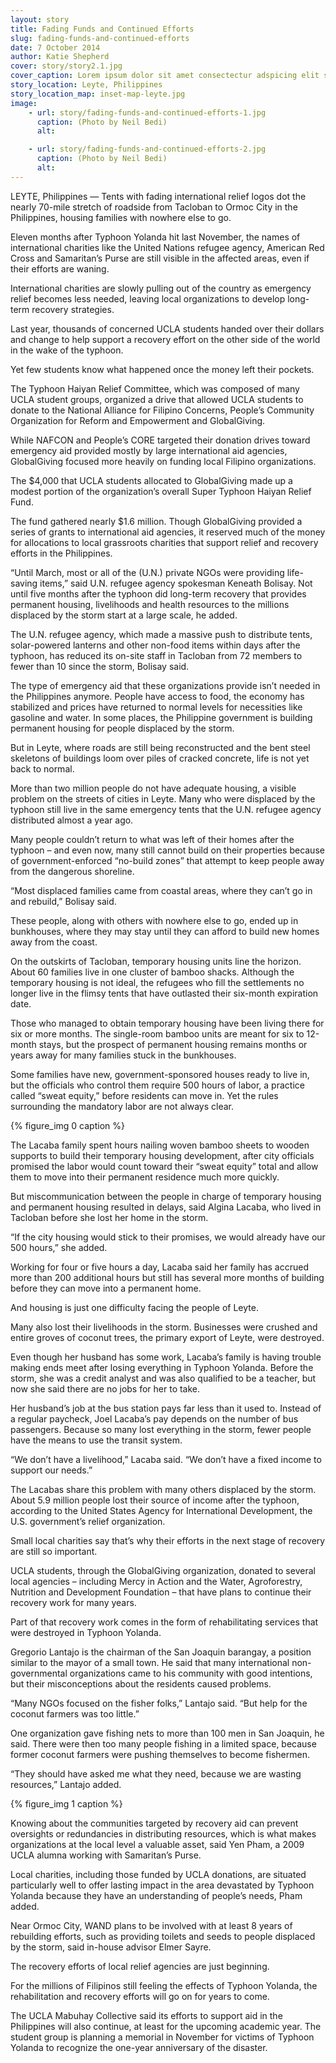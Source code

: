 ```yaml
---
layout: story
title: Fading Funds and Continued Efforts
slug: fading-funds-and-continued-efforts
date: 7 October 2014
author: Katie Shepherd
cover: story/story2.1.jpg
cover_caption: Lorem ipsum dolor sit amet consectectur adspicing elit sed do eisumod.
story_location: Leyte, Philippines
story_location_map: inset-map-leyte.jpg
image:
    - url: story/fading-funds-and-continued-efforts-1.jpg
      caption: (Photo by Neil Bedi)
      alt: 

    - url: story/fading-funds-and-continued-efforts-2.jpg
      caption: (Photo by Neil Bedi)
      alt: 
---
```


LEYTE, Philippines — Tents with fading international relief logos dot the nearly 70-mile stretch of roadside from Tacloban to Ormoc City in the Philippines, housing families with nowhere else to go. 

Eleven months after Typhoon Yolanda hit last November, the names of international charities like the United Nations refugee agency, American Red Cross and Samaritan’s Purse are still visible in the affected areas, even if their efforts are waning.

International charities are slowly pulling out of the country as emergency relief becomes less needed, leaving local organizations to develop long-term recovery strategies. 

Last year, thousands of concerned UCLA students handed over their dollars and change to help support a recovery effort on the other side of the world in the wake of the typhoon. 

Yet few students know what happened once the money left their pockets. 

The Typhoon Haiyan Relief Committee, which was composed of many UCLA student groups, organized a drive that allowed UCLA students to donate to the National Alliance for Filipino Concerns, People’s Community Organization for Reform and Empowerment and GlobalGiving. 

While NAFCON and People’s CORE targeted their donation drives toward emergency aid provided mostly by large international aid agencies, GlobalGiving focused more heavily on funding local Filipino organizations. 

The $4,000 that UCLA students allocated to GlobalGiving made up a modest portion of the organization’s overall Super Typhoon Haiyan Relief Fund. 

The fund gathered nearly $1.6 million. Though GlobalGiving provided a series of grants to international aid agencies, it reserved much of the money for allocations to local grassroots charities that support relief and recovery efforts in the Philippines.

“Until March, most or all of the (U.N.) private NGOs were providing life-saving items,” said U.N. refugee agency spokesman Keneath Bolisay. Not until five months after the typhoon did long-term recovery that provides permanent housing, livelihoods and health resources to the millions displaced by the storm start at a large scale, he added.

The U.N. refugee agency, which made a massive push to distribute tents, solar-powered lanterns and other non-food items within days after the typhoon, has reduced its on-site staff in Tacloban from 72 members to fewer than 10 since the storm, Bolisay said. 

The type of emergency aid that these organizations provide isn’t needed in the Philippines anymore. People have access to food, the economy has stabilized and prices have returned to normal levels for necessities like gasoline and water. In some places, the Philippine government is building permanent housing for people displaced by the storm. 

But in Leyte, where roads are still being reconstructed and the bent steel skeletons of buildings loom over piles of cracked concrete, life is not yet back to normal.

More than two million people do not have adequate housing, a visible problem on the streets of cities in Leyte.  Many who were displaced by the typhoon still live in the same emergency tents that the U.N. refugee agency distributed almost a year ago. 

Many people couldn’t return to what was left of their homes after the typhoon – and even now, many still cannot build on their properties because of government-enforced “no-build zones” that attempt to keep people away from the dangerous shoreline.

“Most displaced families came from coastal areas, where they can’t go in and rebuild,” Bolisay said. 
 
These people, along with others with nowhere else to go, ended up in bunkhouses, where they may stay until they can afford to build new homes away from the coast.

On the outskirts of Tacloban, temporary housing units line the horizon. About 60 families live in one cluster of bamboo shacks. Although the temporary housing is not ideal, the refugees who fill the settlements no longer live in the flimsy tents that have outlasted their six-month expiration date.

Those who managed to obtain temporary housing have been living there for six or more months. The single-room bamboo units are meant for six to 12-month stays, but the prospect of permanent housing remains months or years away for many families stuck in the bunkhouses.

Some families have new, government-sponsored houses ready to live in, but the officials who control them require 500 hours of labor, a practice called “sweat equity,” before residents can move in. Yet the rules surrounding the mandatory labor are not always clear.

{% figure_img 0 caption %}

The Lacaba family spent hours nailing woven bamboo sheets to wooden supports to build their temporary housing development, after city officials promised the labor would count toward their “sweat equity” total and allow them to move into their permanent residence much more quickly. 

But miscommunication between the people in charge of temporary housing and permanent housing resulted in delays, said Algina Lacaba, who lived in Tacloban before she lost her home in the storm. 

“If the city housing would stick to their promises, we would already have our 500 hours,” she added. 

Working for four or five hours a day, Lacaba said her family has accrued more than 200 additional hours but still has several more months of building before they can move into a permanent home.

And housing is just one difficulty facing the people of Leyte. 

Many also lost their livelihoods in the storm. Businesses were crushed and entire groves of coconut trees, the primary export of Leyte, were destroyed. 

Even though her husband has some work, Lacaba’s family is having trouble making ends meet after losing everything in Typhoon Yolanda. Before the storm, she was a credit analyst and was also qualified to be a teacher, but now she said there are no jobs for her to take. 

Her husband’s job at the bus station pays far less than it used to. Instead of a regular paycheck, Joel Lacaba’s pay depends on the number of bus passengers. Because so many lost everything in the storm, fewer people have the means to use the transit system. 

“We don’t have a livelihood,” Lacaba said. “We don’t have a fixed income to support our needs.” 

The Lacabas share this problem with many others displaced by the storm. About 5.9 million people lost their source of income after the typhoon, according to the United States Agency for International Development, the U.S. government’s relief organization. 

Small local charities say that’s why their efforts in the next stage of recovery are still so important.

UCLA students, through the GlobalGiving organization, donated to several local agencies – including Mercy in Action and the Water, Agroforestry, Nutrition and Development Foundation – that have plans to continue their recovery work for many years.

Part of that recovery work comes in the form of rehabilitating services that were destroyed in Typhoon Yolanda. 

Gregorio Lantajo is the chairman of the San Joaquin barangay, a position similar to the mayor of a small town. He said that many international non-governmental organizations came to his community with good intentions, but their misconceptions about the residents caused problems. 

“Many NGOs focused on the fisher folks,” Lantajo said. “But help for the coconut farmers was too little.” 

One organization gave fishing nets to more than 100 men in San Joaquin, he said. There were then too many people fishing in a limited space, because former coconut farmers were pushing themselves to become fishermen. 

“They should have asked me what they need, because we are wasting resources,” Lantajo added. 

{% figure_img 1 caption %}

Knowing about the communities targeted by recovery aid can prevent oversights or redundancies in distributing resources, which is what makes organizations at the local level a valuable asset, said Yen Pham, a 2009 UCLA alumna working with Samaritan’s Purse. 

Local charities, including those funded by UCLA donations, are situated particularly well to offer lasting impact in the area devastated by Typhoon Yolanda because they have an understanding of people’s needs, Pham added.

Near Ormoc City, WAND plans to be involved with at least 8 years of rebuilding efforts, such as providing toilets and seeds to people displaced by the storm, said in-house advisor Elmer Sayre. 

The recovery efforts of local relief agencies are just beginning.

For the millions of Filipinos still feeling the effects of Typhoon Yolanda, the rehabilitation and recovery efforts will go on for years to come. 

The UCLA Mabuhay Collective said its efforts to support aid in the Philippines will also continue, at least for the upcoming academic year. The student group is planning a memorial in November for victims of Typhoon Yolanda to recognize the one-year anniversary of the disaster. 
